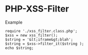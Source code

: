 PHP-XSS-Filter
==============

Example 

	require './xss_filter.class.php';
	$xss = new xss_filter();
	$string = '&lt;iframe&gt;blah';
	$string = $xss->filter_it($string );
	echo $string;